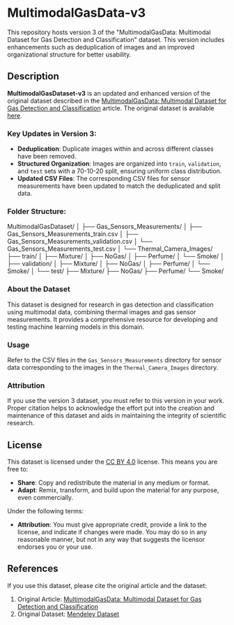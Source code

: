 # MultimodalGasData-v3

This repository hosts version 3 of the "MultimodalGasData: Multimodal Dataset for Gas Detection and Classification" dataset. This version includes enhancements such as deduplication of images and an improved organizational structure for better usability.

## Description

**MultimodalGasDataset-v3** is an updated and enhanced version of the original dataset described in the [MultimodalGasData: Multimodal Dataset for Gas Detection and Classification](https://www.mdpi.com/2306-5729/7/8/112) article. The original dataset is available [here](https://data.mendeley.com/datasets/zkwgkjkjn9/2).

### Key Updates in Version 3:

- **Deduplication**: Duplicate images within and across different classes have been removed.
- **Structured Organization**: Images are organized into `train`, `validation`, and `test` sets with a 70-10-20 split, ensuring uniform class distribution.
- **Updated CSV Files**: The corresponding CSV files for sensor measurements have been updated to match the deduplicated and split data.

### Folder Structure:


MultimodalGasDataset/
│
├── Gas_Sensors_Measurements/
│ ├── Gas_Sensors_Measurements_train.csv
│ ├── Gas_Sensors_Measurements_validation.csv
│ └── Gas_Sensors_Measurements_test.csv
│
└── Thermal_Camera_Images/
├── train/
│ ├── Mixture/
│ ├── NoGas/
│ ├── Perfume/
│ └── Smoke/
│
├── validation/
│ ├── Mixture/
│ ├── NoGas/
│ ├── Perfume/
│ └── Smoke/
│
└── test/
├── Mixture/
├── NoGas/
├── Perfume/
└── Smoke/


### About the Dataset

This dataset is designed for research in gas detection and classification using multimodal data, combining thermal images and gas sensor measurements. It provides a comprehensive resource for developing and testing machine learning models in this domain.

### Usage

Refer to the CSV files in the `Gas_Sensors_Measurements` directory for sensor data corresponding to the images in the `Thermal_Camera_Images` directory.

### Attribution

If you use the version 3 dataset, you must refer to this version in your work. Proper citation helps to acknowledge the effort put into the creation and maintenance of this dataset and aids in maintaining the integrity of scientific research.

## License

This dataset is licensed under the [CC BY 4.0](https://creativecommons.org/licenses/by/4.0/) license. This means you are free to:

- **Share**: Copy and redistribute the material in any medium or format.
- **Adapt**: Remix, transform, and build upon the material for any purpose, even commercially.

Under the following terms:

- **Attribution**: You must give appropriate credit, provide a link to the license, and indicate if changes were made. You may do so in any reasonable manner, but not in any way that suggests the licensor endorses you or your use.

## References

If you use this dataset, please cite the original article and the dataset:

1. Original Article: [MultimodalGasData: Multimodal Dataset for Gas Detection and Classification](https://www.mdpi.com/2306-5729/7/8/112)
2. Original Dataset: [Mendeley Dataset](https://data.mendeley.com/datasets/zkwgkjkjn9/2)

